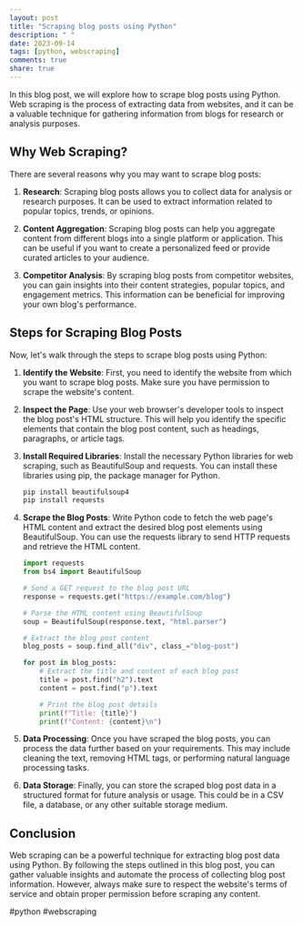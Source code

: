 ```yaml
---
layout: post
title: "Scraping blog posts using Python"
description: " "
date: 2023-09-14
tags: [python, webscraping]
comments: true
share: true
---
```


In this blog post, we will explore how to scrape blog posts using Python. Web scraping is the process of extracting data from websites, and it can be a valuable technique for gathering information from blogs for research or analysis purposes.

## Why Web Scraping?

There are several reasons why you may want to scrape blog posts:

1. **Research**: Scraping blog posts allows you to collect data for analysis or research purposes. It can be used to extract information related to popular topics, trends, or opinions.

2. **Content Aggregation**: Scraping blog posts can help you aggregate content from different blogs into a single platform or application. This can be useful if you want to create a personalized feed or provide curated articles to your audience.

3. **Competitor Analysis**: By scraping blog posts from competitor websites, you can gain insights into their content strategies, popular topics, and engagement metrics. This information can be beneficial for improving your own blog's performance.

## Steps for Scraping Blog Posts

Now, let's walk through the steps to scrape blog posts using Python:

1. **Identify the Website**: First, you need to identify the website from which you want to scrape blog posts. Make sure you have permission to scrape the website's content. 

2. **Inspect the Page**: Use your web browser's developer tools to inspect the blog post's HTML structure. This will help you identify the specific elements that contain the blog post content, such as headings, paragraphs, or article tags.

3. **Install Required Libraries**: Install the necessary Python libraries for web scraping, such as BeautifulSoup and requests. You can install these libraries using pip, the package manager for Python.

   ```python
   pip install beautifulsoup4
   pip install requests
   ```

4. **Scrape the Blog Posts**: Write Python code to fetch the web page's HTML content and extract the desired blog post elements using BeautifulSoup. You can use the requests library to send HTTP requests and retrieve the HTML content.

   ```python
   import requests
   from bs4 import BeautifulSoup

   # Send a GET request to the blog post URL
   response = requests.get("https://example.com/blog")

   # Parse the HTML content using BeautifulSoup
   soup = BeautifulSoup(response.text, "html.parser")

   # Extract the blog post content
   blog_posts = soup.find_all("div", class_="blog-post")

   for post in blog_posts:
       # Extract the title and content of each blog post
       title = post.find("h2").text
       content = post.find("p").text

       # Print the blog post details
       print(f"Title: {title}")
       print(f"Content: {content}\n")
   ```

5. **Data Processing**: Once you have scraped the blog posts, you can process the data further based on your requirements. This may include cleaning the text, removing HTML tags, or performing natural language processing tasks.

6. **Data Storage**: Finally, you can store the scraped blog post data in a structured format for future analysis or usage. This could be in a CSV file, a database, or any other suitable storage medium.

## Conclusion

Web scraping can be a powerful technique for extracting blog post data using Python. By following the steps outlined in this blog post, you can gather valuable insights and automate the process of collecting blog post information. However, always make sure to respect the website's terms of service and obtain proper permission before scraping any content.

#python #webscraping